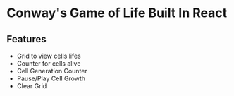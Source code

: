 # Conway's Game of Life Built In React

## Features
- Grid to view cells lifes
- Counter for cells alive
- Cell Generation Counter
- Pause/Play Cell Growth
- Clear Grid
